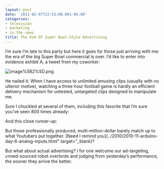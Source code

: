 ```yaml
---
layout: post
date: '2011-02-07T22:53:00.001-05:00'
categories:
- television
- marketing
- in the news
title: The End Of Super Bowl-Style Advertising
---
```



I’m sure I’m late to this party but here it goes for those just arriving with me: the era of the big Super Bowl commercial is over. I’d like to enter into evidence exhibit A, a tweet from my coworker:  

![image%5B2%5D.png](image%5B2%5D.png)

He nailed it. When I have access to unlimited amusing clips (usually with no ulterior motive), watching a three hour football game is hardly an efficient delivery mechanism for untested, untargeted clips designed to manipulate me.

Sure I chuckled at several of them, including this favorite that I’m sure you’ve seen 800 times already:  



And this close runner-up:  



But those professionally produced, multi-million-dollar barely match up to what Youtubers put together. [Need I remind you](../2010/2010-11-arduino-day-6-analog-inputs.html" target="_blank)? 

But what about actual advertising? I for one welcome our ad-targeting, crowd-sourced robot overlords and judging from yesterday’s performance, the sooner they arrive the better.